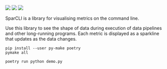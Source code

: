 ![](https://github.com/z0u/sparcli/workflows/Tests/badge.svg)
![](https://github.com/z0u/sparcli/workflows/Linters/badge.svg)
![](https://github.com/z0u/sparcli/workflows/Publish/badge.svg)

SparCLI is a library for visualising metrics on the command line.

Use this library to see the shape of data during execution of data pipelines and other long-running programs. Each metric is displayed as a sparkline that updates as the data changes.


```
pip install --user py-make poetry
pymake all
```

```
poetry run python demo.py
```
